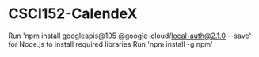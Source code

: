 # CSCI152-CalendeX
Run 'npm install googleapis@105 @google-cloud/local-auth@2.1.0 --save' for Node.js to install required libraries
Run 'npm install -g npm'
